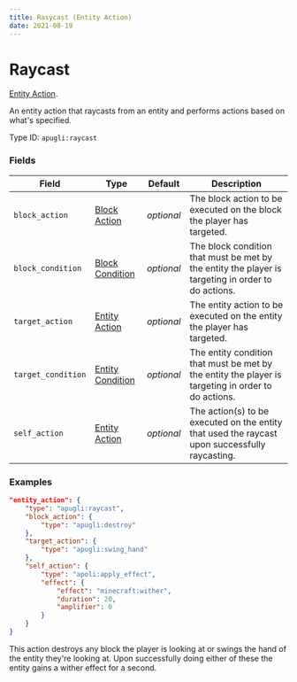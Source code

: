 ```yaml
---
title: Rasycast (Entity Action)
date: 2021-08-19
---
```


# Raycast

[Entity Action](../entity_action_types.md).

An entity action that raycasts from an entity and performs actions based on what's specified.

Type ID: `apugli:raycast`

### Fields

Field  | Type | Default | Description
-------|------|---------|-------------
`block_action` | [Block Action](https://origins.readthedocs.io/en/latest/types/entity_action_types/) | *optional* | The block action to be executed on the block the player has targeted.
`block_condition` | [Block Condition](https://origins.readthedocs.io/en/latest/types/block_condition_types/) | *optional* | The block condition that must be met by the entity the player is targeting in order to do actions.
`target_action` | [Entity Action](https://origins.readthedocs.io/en/latest/types/entity_action_types/) | *optional* | The entity action to be executed on the entity the player has targeted.
`target_condition` | [Entity Condition](https://origins.readthedocs.io/en/latest/types/entity_condition_types/) | *optional* | The entity condition that must be met by the entity the player is targeting in order to do actions.
`self_action` | [Entity Action](https://origins.readthedocs.io/en/latest/types/entity_action_types/) | *optional* | The action(s) to be executed on the entity that used the raycast upon successfully raycasting.

### Examples
```json
"entity_action": {
    "type": "apugli:raycast",
    "block_action": {
        "type": "apugli:destroy"
    },
    "target_action": {
        "type": "apugli:swing_hand"
    },
    "self_action": {
        "type": "apoli:apply_effect",
        "effect": {
            "effect": "minecraft:wither",
            "duration": 20,
            "amplifier": 0
        }
    }
}
```
This action destroys any block the player is looking at or swings the hand of the entity they're looking at. Upon successfully doing either of these the entity gains a wither effect for a second.